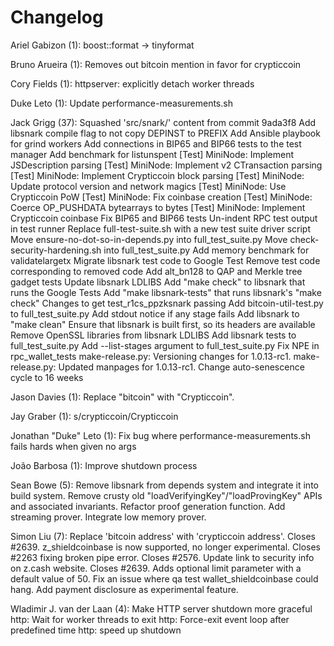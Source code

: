 Changelog
=========

Ariel Gabizon (1):
      boost::format -> tinyformat

Bruno Arueira (1):
      Removes out bitcoin mention in favor for crypticcoin

Cory Fields (1):
      httpserver: explicitly detach worker threads

Duke Leto (1):
      Update performance-measurements.sh

Jack Grigg (37):
      Squashed 'src/snark/' content from commit 9ada3f8
      Add libsnark compile flag to not copy DEPINST to PREFIX
      Add Ansible playbook for grind workers
      Add connections in BIP65 and BIP66 tests to the test manager
      Add benchmark for listunspent
      [Test] MiniNode: Implement JSDescription parsing
      [Test] MiniNode: Implement v2 CTransaction parsing
      [Test] MiniNode: Implement Crypticcoin block parsing
      [Test] MiniNode: Update protocol version and network magics
      [Test] MiniNode: Use Crypticcoin PoW
      [Test] MiniNode: Fix coinbase creation
      [Test] MiniNode: Coerce OP_PUSHDATA bytearrays to bytes
      [Test] MiniNode: Implement Crypticcoin coinbase
      Fix BIP65 and BIP66 tests
      Un-indent RPC test output in test runner
      Replace full-test-suite.sh with a new test suite driver script
      Move ensure-no-dot-so-in-depends.py into full_test_suite.py
      Move check-security-hardening.sh into full_test_suite.py
      Add memory benchmark for validatelargetx
      Migrate libsnark test code to Google Test
      Remove test code corresponding to removed code
      Add alt_bn128 to QAP and Merkle tree gadget tests
      Update libsnark LDLIBS
      Add "make check" to libsnark that runs the Google Tests
      Add "make libsnark-tests" that runs libsnark's "make check"
      Changes to get test_r1cs_ppzksnark passing
      Add bitcoin-util-test.py to full_test_suite.py
      Add stdout notice if any stage fails
      Add libsnark to "make clean"
      Ensure that libsnark is built first, so its headers are available
      Remove OpenSSL libraries from libsnark LDLIBS
      Add libsnark tests to full_test_suite.py
      Add --list-stages argument to full_test_suite.py
      Fix NPE in rpc_wallet_tests
      make-release.py: Versioning changes for 1.0.13-rc1.
      make-release.py: Updated manpages for 1.0.13-rc1.
      Change auto-senescence cycle to 16 weeks

Jason Davies (1):
      Replace "bitcoin" with "Crypticcoin".

Jay Graber (1):
      s/crypticcoin/Crypticcoin

Jonathan "Duke" Leto (1):
      Fix bug where performance-measurements.sh fails hards when given no args

João Barbosa (1):
      Improve shutdown process

Sean Bowe (5):
      Remove libsnark from depends system and integrate it into build system.
      Remove crusty old "loadVerifyingKey"/"loadProvingKey" APIs and associated invariants.
      Refactor proof generation function.
      Add streaming prover.
      Integrate low memory prover.

Simon Liu (7):
      Replace 'bitcoin address' with 'crypticcoin address'.
      Closes #2639. z_shieldcoinbase is now supported, no longer experimental.
      Closes #2263 fixing broken pipe error.
      Closes #2576. Update link to security info on z.cash website.
      Closes #2639. Adds optional limit parameter with a default value of 50.
      Fix an issue where qa test wallet_shieldcoinbase could hang.
      Add payment disclosure as experimental feature.

Wladimir J. van der Laan (4):
      Make HTTP server shutdown more graceful
      http: Wait for worker threads to exit
      http: Force-exit event loop after predefined time
      http: speed up shutdown


